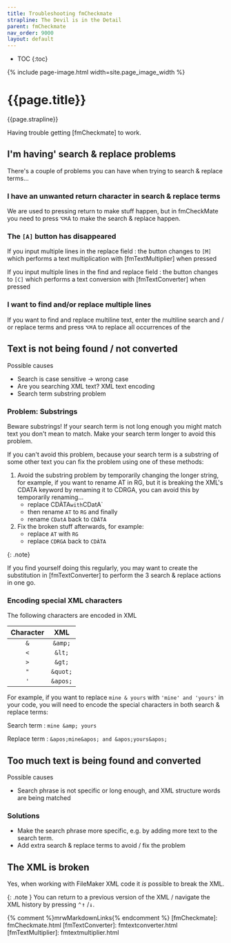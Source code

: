 ```yaml
---
title: Troubleshooting fmCheckmate
strapline: The Devil is in the Detail
parent: fmCheckmate
nav_order: 9000
layout: default
---
```

- TOC
{:toc}

{% include page-image.html width=site.page_image_width %}

# {{page.title}}

{{page.strapline}}

Having trouble getting [fmCheckmate] to work.

## I'm having' search & replace problems

There's a couple of problems you can have when trying to search & replace terms…

### I have an unwanted return character in search & replace terms

We are used to pressing return to make stuff happen, but in fmCheckMate you need to press <kbd>⌥</kbd><kbd>⌘</kbd><kbd>A</kbd> to make the search & replace happen.

### The `[A]` button has disappeared

If you input multiple lines in the replace field
: the button changes to `[M]` which performs a text multiplication with [fmTextMultiplier] when pressed

If you input multiple lines in the find and replace field
: the button changes to `[C]` which performs a text conversion with [fmTextConverter] when pressed

### I want to find and/or replace multiple lines

If you want to find and replace multiline text, enter the multiline search and / or replace terms and press <kbd>⌥</kbd><kbd>⌘</kbd><kbd>A</kbd> to replace all occurrences of the 

## Text is not being found / not converted

Possible causes

- Search is case sensitive -> wrong case
- Are you searching XML text? XML text encoding
- Search term substring problem

### Problem: Substrings

Beware substrings! If your search term is not long enough you might match text you don't mean to match. Make your search term longer to avoid this problem.

If you can't avoid this problem, because your search term is a substring of some other text you can fix the problem using one of these methods:

1. Avoid the substring problem by temporarily changing the longer string, for example, if you want to rename AT in RG, but it is breaking the XML's CDATA keyword by renaming it to CDRGA, you can avoid this by temporarily renaming…
    - replace CDÀTA` with `CDatA`
    - then rename `AT` to `RG` and finally
    - rename `CDatA` back to `CDÀTA`
2. Fix the broken stuff afterwards, for example:
    - replace `AT` with `RG`
    - replace `CDRGA` back to `CDÀTA`

{: .note}

If you find yourself doing this regularly, you may want to create the substitution in [fmTextConverter] to perform the 3 search & replace actions in one go.

### Encoding special XML characters

The following characters are encoded in XML

| Character | XML      |
| :-------: | :------: |
| `&`       | `&amp;`  |
| `<`       | `&lt;`   |
| `>`       | `&gt;`   |
| `"`       | `&quot;` |
| `'`       | `&apos;` |

For example, if you want to replace `mine & yours` with `'mine' and 'yours'` in your code, you will need to encode the special characters in both search & replace terms:

Search term
: `mine &amp; yours`

Replace term
: `&apos;mine&apos; and &apos;yours&apos;`

## Too much text is being found and converted

Possible causes

- Search phrase is not specific or long enough, and XML structure words are being matched

### Solutions

- Make the search phrase more specific, e.g. by adding more text to the search term.
- Add extra search & replace terms to avoid / fix the problem


## The XML is broken

Yes, when working with FileMaker XML code it *is* possible to break the XML.

{: .note }
You can return to a previous version of the XML / navigate the XML history by pressing <kbd>⌃</kbd><kbd>↑</kbd> /<kbd>↓</kbd>.

{% comment %}mrwMarkdownLinks{% endcomment %}
[fmCheckmate]: fmCheckmate.html
[fmTextConverter]: fmtextconverter.html
[fmTextMultiplier]: fmtextmultiplier.html
